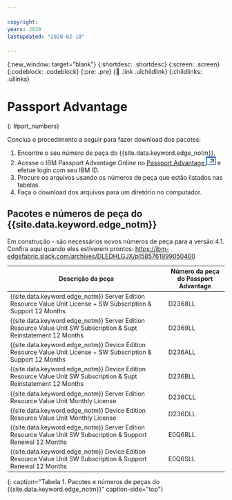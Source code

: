 ```yaml
---

copyright:
years: 2020
lastupdated: "2020-02-10"

---
```


{:new_window: target="blank"}
{:shortdesc: .shortdesc}
{:screen: .screen}
{:codeblock: .codeblock}
{:pre: .pre}
{:child: .link .ulchildlink}
{:childlinks: .ullinks}

# Passport Advantage
{: #part_numbers}

Conclua o procedimento a seguir para fazer download dos pacotes:

1. Encontre o seu número de peça do {{site.data.keyword.edge_notm}}.
2. Acesse o IBM Passport Advantage Online no
[Passport
Advantage ![Abre em uma nova guia](../../images/icons/launch-glyph.svg "Abre em uma nova guia")](https://www.ibm.com/software/passportadvantage/)
e efetue login com seu IBM ID.
2. Procure os arquivos usando os números de peça que estão listados nas tabelas.
3. Faça o download dos arquivos para um diretório no computador.

## Pacotes e números de peça do {{site.data.keyword.edge_notm}}

Em construção - são necessários novos números de peça para a versão 4.1. Confira aqui quando eles estiverem prontos: https://ibm-edgefabric.slack.com/archives/DLEDHLGJX/p1585761999050400

|Descrição da peça|Número da peça do Passport Advantage|
|----------------|------------------------------|
|{{site.data.keyword.edge_notm}} Server Edition Resource Value Unit License + SW Subscription & Support 12 Months|D2368LL|
|{{site.data.keyword.edge_notm}} Server Edition Resource Value Unit SW Subscription & Supt Reinstatement 12 Months|D2369LL|
|{{site.data.keyword.edge_notm}} Device Edition Resource Value Unit License + SW Subscription & Support 12 Months|D236ALL|
|{{site.data.keyword.edge_notm}} Device Edition Resource Value Unit SW Subscription & Supt Reinstatement 12 Months|D236BLL|
|{{site.data.keyword.edge_notm}} Server Edition Resource Value Unit Monthly License|D236CLL|
|{{site.data.keyword.edge_notm}} Device Edition Resource Value Unit Monthly License|D236DLL|
|{{site.data.keyword.edge_notm}} Server Edition Resource Value Unit SW Subscription & Support Renewal 12 Months|E0Q6RLL|
|{{site.data.keyword.edge_notm}} Device Edition Resource Value Unit SW Subscription & Support Renewal 12 Months|E0Q6SLL|
{: caption="Tabela 1. Pacotes e números de peças do {{site.data.keyword.edge_notm}}" caption-side="top"}
